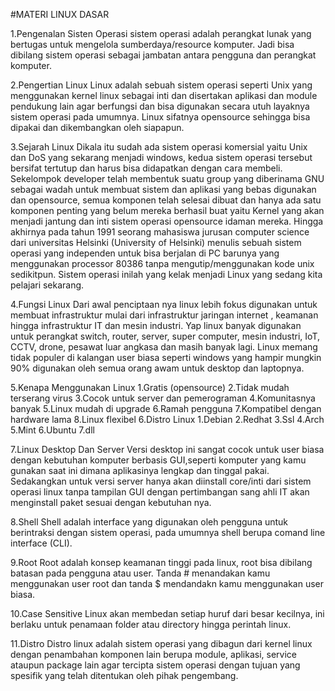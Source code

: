#MATERI LINUX DASAR

1.Pengenalan Sisten Operasi
sistem operasi adalah perangkat lunak yang bertugas untuk mengelola sumberdaya/resource komputer. Jadi bisa dibilang sistem operasi sebagai jambatan antara pengguna dan perangkat komputer.

2.Pengertian Linux
Linux adalah sebuah sistem operasi seperti Unix yang menggunakan kernel linux sebagai inti dan disertakan aplikasi dan module pendukung lain agar berfungsi dan bisa digunakan secara utuh layaknya sistem operasi pada umumnya.
Linux sifatnya opensource sehingga bisa dipakai dan dikembangkan oleh siapapun.

3.Sejarah Linux
Dikala itu sudah ada sistem operasi komersial yaitu Unix dan DoS yang sekarang menjadi windows, kedua sistem operasi tersebut bersifat tertutup dan harus bisa didapatkan dengan cara membeli.
Sekelompok developer telah membentuk suatu group yang diberinama GNU sebagai wadah untuk membuat sistem dan aplikasi yang bebas digunakan dan opensource, semua komponen telah selesai dibuat dan hanya ada satu komponen penting yang belum mereka berhasil buat yaitu Kernel yang akan menjadi jantung dan inti sistem operasi opensource idaman mereka.
Hingga akhirnya pada tahun 1991 seorang mahasiswa jurusan computer science dari universitas Helsinki (University of Helsinki) menulis sebuah sistem operasi yang independen untuk bisa berjalan di PC barunya yang menggunakan processor 80386 tanpa mengutip/menggunakan kode unix sedikitpun. Sistem operasi inilah yang kelak menjadi Linux yang sedang kita pelajari sekarang.

4.Fungsi Linux
Dari awal penciptaan nya linux lebih fokus digunakan untuk membuat infrastruktur mulai dari infrastruktur jaringan internet , keamanan hingga infrastruktur IT dan mesin industri.
Yap linux banyak digunakan untuk perangkat switch, router, server, super computer, mesin industri, IoT, CCTV, drone, pesawat luar angkasa dan masih banyak lagi.
Linux memang tidak populer di kalangan user biasa seperti windows yang hampir mungkin 90% digunakan oleh semua orang awam untuk desktop dan laptopnya.

5.Kenapa Menggunakan Linux
1.Gratis (opensource)
2.Tidak mudah terserang virus
3.Cocok untuk server dan pemerograman
4.Komunitasnya banyak
5.Linux mudah di upgrade
6.Ramah pengguna
7.Kompatibel dengan hardware lama
8.Linux flexibel
6.Distro Linux
1.Debian
2.Redhat
3.Ssl
4.Arch
5.Mint
6.Ubuntu
7.dll

7.Linux Desktop Dan Server
Versi desktop ini sangat cocok untuk user biasa dengan kebutuhan komputer berbasis GUI,seperti komputer yang kamu gunakan saat ini dimana aplikasinya lengkap dan tinggal pakai.
Sedakangkan untuk versi server hanya akan diinstall core/inti dari sistem operasi linux tanpa tampilan GUI dengan pertimbangan sang ahli IT akan menginstall paket sesuai dengan kebutuhan nya.

8.Shell
Shell adalah interface yang digunakan oleh pengguna untuk berintraksi dengan sistem operasi, pada umumnya shell berupa comand line interface (CLI).

9.Root
Root adalah konsep keamanan tinggi pada linux, root bisa dibilang batasan pada pengguna atau user.
Tanda # menandakan kamu menggunakan user root dan tanda $ mendandakn kamu menggunakan user biasa.

10.Case Sensitive
Linux akan membedan setiap huruf dari besar kecilnya, ini berlaku untuk penamaan folder atau directory hingga perintah linux.

11.Distro
Distro linux adalah sistem operasi yang dibagun dari kernel linux dengan penambahan komponen lain berupa module, aplikasi, service ataupun package lain agar tercipta sistem operasi dengan tujuan yang spesifik yang telah ditentukan oleh pihak pengembang.